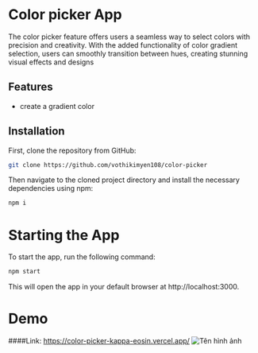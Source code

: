# Color picker App

The color picker feature offers users a seamless way to select colors with precision and creativity. With the added functionality of color gradient selection, users can smoothly transition between hues, creating stunning visual effects and designs

## Features

- create a gradient color


## Installation

First, clone the repository from GitHub:

```bash
git clone https://github.com/vothikimyen108/color-picker
```
Then navigate to the cloned project directory and install the necessary dependencies using npm:
```bash
npm i
```
# Starting the App
To start the app, run the following command:
```bash
npm start
```
This will open the app in your default browser at http://localhost:3000.


# Demo
####Link:  https://color-picker-kappa-eosin.vercel.app/
![Tên hình ảnh](https://i.ibb.co/vmHh0VW/Screenshot-2024-04-26-083934.png)
